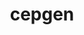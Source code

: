 ---
title: "cepgen"
layout: cache
categories: [package, develop]
meta: {"compilers": ["gcc@=11.4.0"], "num_specs": 18, "num_specs_by_stack": {"hep": 18, "root": 18}, "oss": ["ubuntu22.04"], "platforms": ["linux"], "stacks": ["hep", "root"], "targets": ["x86_64_v3"], "versions": ["1.2.5"]}
spec_details: [{"compiler": "gcc@=11.4.0", "hash": "3kgv5l6ssxobxqhhcqzbseaiu6baevd4", "os": "ubuntu22.04", "platform": "linux", "size": "-", "stacks": ["hep", "root"], "tarball": "https://binaries.spack.io/develop/build_cache/linux-ubuntu22.04-x86_64_v3/gcc-11.4.0/cepgen-1.2.5/linux-ubuntu22.04-x86_64_v3-gcc-11.4.0-cepgen-1.2.5-3kgv5l6ssxobxqhhcqzbseaiu6baevd4.spack", "target": "x86_64_v3", "variants": ["build_system=cmake", "build_type=Release", "generator=ninja", "~ipo"], "versions": ["1.2.5"]}, {"compiler": "gcc@=11.4.0", "hash": "6yi4jbez4bsxzma6nlsdqn4hetlhxloe", "os": "ubuntu22.04", "platform": "linux", "size": "-", "stacks": ["hep", "root"], "tarball": "https://binaries.spack.io/develop/build_cache/linux-ubuntu22.04-x86_64_v3/gcc-11.4.0/cepgen-1.2.5/linux-ubuntu22.04-x86_64_v3-gcc-11.4.0-cepgen-1.2.5-6yi4jbez4bsxzma6nlsdqn4hetlhxloe.spack", "target": "x86_64_v3", "variants": ["build_system=cmake", "build_type=Release", "generator=ninja", "~ipo"], "versions": ["1.2.5"]}, {"compiler": "gcc@=11.4.0", "hash": "b7xqvvrtg67igq6ycjkmn5igj2gz32ds", "os": "ubuntu22.04", "platform": "linux", "size": "-", "stacks": ["hep", "root"], "tarball": "https://binaries.spack.io/develop/build_cache/linux-ubuntu22.04-x86_64_v3/gcc-11.4.0/cepgen-1.2.5/linux-ubuntu22.04-x86_64_v3-gcc-11.4.0-cepgen-1.2.5-b7xqvvrtg67igq6ycjkmn5igj2gz32ds.spack", "target": "x86_64_v3", "variants": ["build_system=cmake", "build_type=Release", "generator=ninja", "~ipo"], "versions": ["1.2.5"]}, {"compiler": "gcc@=11.4.0", "hash": "d352vky2kq46hyni6cn24ng75elytaty", "os": "ubuntu22.04", "platform": "linux", "size": "-", "stacks": ["hep", "root"], "tarball": "https://binaries.spack.io/develop/build_cache/linux-ubuntu22.04-x86_64_v3/gcc-11.4.0/cepgen-1.2.5/linux-ubuntu22.04-x86_64_v3-gcc-11.4.0-cepgen-1.2.5-d352vky2kq46hyni6cn24ng75elytaty.spack", "target": "x86_64_v3", "variants": ["build_system=cmake", "build_type=Release", "generator=ninja", "~ipo"], "versions": ["1.2.5"]}, {"compiler": "gcc@=11.4.0", "hash": "drkfvgl4dgtallilt4pl5zuxvsc6d7lc", "os": "ubuntu22.04", "platform": "linux", "size": "-", "stacks": ["hep", "root"], "tarball": "https://binaries.spack.io/develop/build_cache/linux-ubuntu22.04-x86_64_v3/gcc-11.4.0/cepgen-1.2.5/linux-ubuntu22.04-x86_64_v3-gcc-11.4.0-cepgen-1.2.5-drkfvgl4dgtallilt4pl5zuxvsc6d7lc.spack", "target": "x86_64_v3", "variants": ["build_system=cmake", "build_type=Release", "generator=ninja", "~ipo"], "versions": ["1.2.5"]}, {"compiler": "gcc@=11.4.0", "hash": "flfjhgqjcag7bcaxao4rffhl2dods3ea", "os": "ubuntu22.04", "platform": "linux", "size": "-", "stacks": ["hep", "root"], "tarball": "https://binaries.spack.io/develop/build_cache/linux-ubuntu22.04-x86_64_v3/gcc-11.4.0/cepgen-1.2.5/linux-ubuntu22.04-x86_64_v3-gcc-11.4.0-cepgen-1.2.5-flfjhgqjcag7bcaxao4rffhl2dods3ea.spack", "target": "x86_64_v3", "variants": ["build_system=cmake", "build_type=Release", "generator=ninja", "~ipo"], "versions": ["1.2.5"]}, {"compiler": "gcc@=11.4.0", "hash": "fztlwtjr3wkae3w3ofznrz6s2te2oypl", "os": "ubuntu22.04", "platform": "linux", "size": "-", "stacks": ["hep", "root"], "tarball": "https://binaries.spack.io/develop/build_cache/linux-ubuntu22.04-x86_64_v3/gcc-11.4.0/cepgen-1.2.5/linux-ubuntu22.04-x86_64_v3-gcc-11.4.0-cepgen-1.2.5-fztlwtjr3wkae3w3ofznrz6s2te2oypl.spack", "target": "x86_64_v3", "variants": ["build_system=cmake", "build_type=Release", "generator=ninja", "~ipo"], "versions": ["1.2.5"]}, {"compiler": "gcc@=11.4.0", "hash": "gihtf5uznyovaer6bs5reprzmhgpl6jv", "os": "ubuntu22.04", "platform": "linux", "size": "-", "stacks": ["hep", "root"], "tarball": "https://binaries.spack.io/develop/build_cache/linux-ubuntu22.04-x86_64_v3/gcc-11.4.0/cepgen-1.2.5/linux-ubuntu22.04-x86_64_v3-gcc-11.4.0-cepgen-1.2.5-gihtf5uznyovaer6bs5reprzmhgpl6jv.spack", "target": "x86_64_v3", "variants": ["build_system=cmake", "build_type=Release", "generator=ninja", "~ipo"], "versions": ["1.2.5"]}, {"compiler": "gcc@=11.4.0", "hash": "gph76g3gcuyric53bryk7miazmu47wxn", "os": "ubuntu22.04", "platform": "linux", "size": "-", "stacks": ["hep", "root"], "tarball": "https://binaries.spack.io/develop/build_cache/linux-ubuntu22.04-x86_64_v3/gcc-11.4.0/cepgen-1.2.5/linux-ubuntu22.04-x86_64_v3-gcc-11.4.0-cepgen-1.2.5-gph76g3gcuyric53bryk7miazmu47wxn.spack", "target": "x86_64_v3", "variants": ["build_system=cmake", "build_type=Release", "generator=ninja", "~ipo"], "versions": ["1.2.5"]}, {"compiler": "gcc@=11.4.0", "hash": "h4hqer2geutzgps6bhwjibmexueqjpaq", "os": "ubuntu22.04", "platform": "linux", "size": "-", "stacks": ["hep", "root"], "tarball": "https://binaries.spack.io/develop/build_cache/linux-ubuntu22.04-x86_64_v3/gcc-11.4.0/cepgen-1.2.5/linux-ubuntu22.04-x86_64_v3-gcc-11.4.0-cepgen-1.2.5-h4hqer2geutzgps6bhwjibmexueqjpaq.spack", "target": "x86_64_v3", "variants": ["build_system=cmake", "build_type=Release", "generator=ninja", "~ipo"], "versions": ["1.2.5"]}, {"compiler": "gcc@=11.4.0", "hash": "hq6h3z4v2bhqpjliqel6gw3u4bexvn52", "os": "ubuntu22.04", "platform": "linux", "size": "-", "stacks": ["hep", "root"], "tarball": "https://binaries.spack.io/develop/build_cache/linux-ubuntu22.04-x86_64_v3/gcc-11.4.0/cepgen-1.2.5/linux-ubuntu22.04-x86_64_v3-gcc-11.4.0-cepgen-1.2.5-hq6h3z4v2bhqpjliqel6gw3u4bexvn52.spack", "target": "x86_64_v3", "variants": ["build_system=cmake", "build_type=Release", "generator=ninja", "~ipo"], "versions": ["1.2.5"]}, {"compiler": "gcc@=11.4.0", "hash": "imvshgbmdpwe4lazmayrpnllxuwnaqr6", "os": "ubuntu22.04", "platform": "linux", "size": "-", "stacks": ["hep", "root"], "tarball": "https://binaries.spack.io/develop/build_cache/linux-ubuntu22.04-x86_64_v3/gcc-11.4.0/cepgen-1.2.5/linux-ubuntu22.04-x86_64_v3-gcc-11.4.0-cepgen-1.2.5-imvshgbmdpwe4lazmayrpnllxuwnaqr6.spack", "target": "x86_64_v3", "variants": ["build_system=cmake", "build_type=Release", "generator=ninja", "~ipo"], "versions": ["1.2.5"]}, {"compiler": "gcc@=11.4.0", "hash": "kyptxo7itf4spnuga2eitpbyqh3xppyh", "os": "ubuntu22.04", "platform": "linux", "size": "-", "stacks": ["hep", "root"], "tarball": "https://binaries.spack.io/develop/build_cache/linux-ubuntu22.04-x86_64_v3/gcc-11.4.0/cepgen-1.2.5/linux-ubuntu22.04-x86_64_v3-gcc-11.4.0-cepgen-1.2.5-kyptxo7itf4spnuga2eitpbyqh3xppyh.spack", "target": "x86_64_v3", "variants": ["build_system=cmake", "build_type=Release", "generator=ninja", "~ipo"], "versions": ["1.2.5"]}, {"compiler": "gcc@=11.4.0", "hash": "mkta627myejndqoxxy6oz3wwflzmwf46", "os": "ubuntu22.04", "platform": "linux", "size": "-", "stacks": ["hep", "root"], "tarball": "https://binaries.spack.io/develop/build_cache/linux-ubuntu22.04-x86_64_v3/gcc-11.4.0/cepgen-1.2.5/linux-ubuntu22.04-x86_64_v3-gcc-11.4.0-cepgen-1.2.5-mkta627myejndqoxxy6oz3wwflzmwf46.spack", "target": "x86_64_v3", "variants": ["build_system=cmake", "build_type=Release", "generator=ninja", "~ipo"], "versions": ["1.2.5"]}, {"compiler": "gcc@=11.4.0", "hash": "ny3h4w5o7ofkmd754npgavd7y4s23w47", "os": "ubuntu22.04", "platform": "linux", "size": "-", "stacks": ["hep", "root"], "tarball": "https://binaries.spack.io/develop/build_cache/linux-ubuntu22.04-x86_64_v3/gcc-11.4.0/cepgen-1.2.5/linux-ubuntu22.04-x86_64_v3-gcc-11.4.0-cepgen-1.2.5-ny3h4w5o7ofkmd754npgavd7y4s23w47.spack", "target": "x86_64_v3", "variants": ["build_system=cmake", "build_type=Release", "generator=ninja", "~ipo"], "versions": ["1.2.5"]}, {"compiler": "gcc@=11.4.0", "hash": "qm527kx2t7u2ixuwg2elmvgu5w4ktmfs", "os": "ubuntu22.04", "platform": "linux", "size": "-", "stacks": ["hep", "root"], "tarball": "https://binaries.spack.io/develop/build_cache/linux-ubuntu22.04-x86_64_v3/gcc-11.4.0/cepgen-1.2.5/linux-ubuntu22.04-x86_64_v3-gcc-11.4.0-cepgen-1.2.5-qm527kx2t7u2ixuwg2elmvgu5w4ktmfs.spack", "target": "x86_64_v3", "variants": ["build_system=cmake", "build_type=Release", "generator=ninja", "~ipo"], "versions": ["1.2.5"]}, {"compiler": "gcc@=11.4.0", "hash": "yzrqdooktaw3d2lt5uy6dlisbae4trwg", "os": "ubuntu22.04", "platform": "linux", "size": "-", "stacks": ["hep", "root"], "tarball": "https://binaries.spack.io/develop/build_cache/linux-ubuntu22.04-x86_64_v3/gcc-11.4.0/cepgen-1.2.5/linux-ubuntu22.04-x86_64_v3-gcc-11.4.0-cepgen-1.2.5-yzrqdooktaw3d2lt5uy6dlisbae4trwg.spack", "target": "x86_64_v3", "variants": ["build_system=cmake", "build_type=Release", "generator=ninja", "~ipo"], "versions": ["1.2.5"]}, {"compiler": "gcc@=11.4.0", "hash": "zectlpphrp3xb3q5qlstudjakc54xs3z", "os": "ubuntu22.04", "platform": "linux", "size": "-", "stacks": ["hep", "root"], "tarball": "https://binaries.spack.io/develop/build_cache/linux-ubuntu22.04-x86_64_v3/gcc-11.4.0/cepgen-1.2.5/linux-ubuntu22.04-x86_64_v3-gcc-11.4.0-cepgen-1.2.5-zectlpphrp3xb3q5qlstudjakc54xs3z.spack", "target": "x86_64_v3", "variants": ["build_system=cmake", "build_type=Release", "generator=ninja", "~ipo"], "versions": ["1.2.5"]}]
---